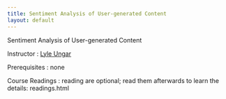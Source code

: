 ```yaml
---
title: Sentiment Analysis of User-generated Content
layout: default
---
```




Sentiment Analysis of User-generated Content

Instructor
: [Lyle Ungar](http://www.cis.upenn.edu/~ungar/)



Prerequisites
: none

Course Readings
: reading are optional; read them afterwards to learn the details: readings.html


